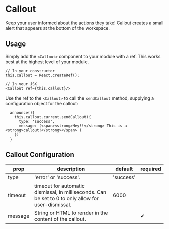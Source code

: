 # Callout
Keep your user informed about the actions they take! Callout creates a small alert that appears at the bottom of the workspace.

## Usage
Simply add the `<Callout>` component to your module with a ref. This works best at the highest level of your module.
```
// In your constructor
this.callout = React.createRef();

// In your JSX
<Callout ref={this.callout}/>
```
Use the ref to the `<Callout>` to call the `sendCallout` method, supplying a configuration object for the callout:
```
  announce(){
    this.callout.current.sendCallout({
      type: 'success',
      message: (<span><strong>Hey!!</strong> This is a <strong>callout!</strong></span> )
    })
  }
```

## Callout Configuration
prop | description | default | required
-- | -- | -- | --
type | 'error' or 'success'. | 'success' |
timeout | timeout for automatic dismissal, in milliseconds. Can be set to 0 to only allow for user-dismissal. | 6000 |
message | String or HTML to render in the content of the callout. | | &#10004;
